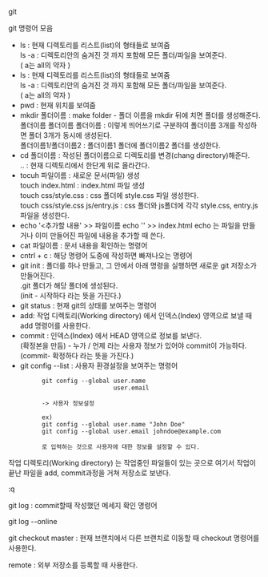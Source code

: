git

git 명령어 모음
<ul>
  <li>
      ls : 현재 디렉토리를 리스트(list)의 형태들로 보여줌<br/> 
         ls -a : 디렉토리안의 숨겨진 것 까지 포함해 모든 폴더/파일을 보여준다.<br/> 
         ( a는 all의 약자 )
  </li>
  <li>
      ls : 현재 디렉토리를 리스트(list)의 형태들로 보여줌<br/> 
         ls -a : 디렉토리안의 숨겨진 것 까지 포함해 모든 폴더/파일을 보여준다.<br/>  
         ( a는 all의 약자 )
  </li>
  <li>
      pwd : 현재 위치를 보여줌
  </li>
  <li>
      mkdir 폴더이름 : make folder - 폴더 이름을 mkdir 뒤에 치면 폴더를 생성해준다.<br/> 
	        폴더이름 폴더이름 폴더이름 : 이렇게 띄어쓰기로 구분하여 폴더이름 3개를 작성하면 폴더 3개가 동시에 생성된다.<br/> 
          폴더이름1/폴더이름2 : 폴더이름1 폴더에 폴더이름2 폴더를 생성한다. 
  </li>
  <li>
      cd 폴더이름 : 작성된 폴더이름으로 디렉토리를 변경(chang directory)해준다.<br/> 
              .. : 현재 디렉토리에서 한단계 위로 올라간다.
	      
  </li>
  <li>
      tocuh 파일이름 : 새로운 문서(파일) 생성<br/> 
		      touch index.html : index.html 파일 생성<br/> 
		      touch css/style.css : css 폴더에 style.css 파일 생성한다.<br/> 
                 touch css/style.css js/entry.js : css 폴더와 js폴더에 각각 style.css, entry.js 파일을 생성한다.
  </li>
  <li>
      echo '<추가할 내용' >> 파일이름
          echo '<!doctype html>' >> index.html
		      echo 는 파일을 만들거나 이미 만들어진 파일에 내용을 추가할 때 쓴다.
  </li>
  <li>
      cat 파일이름 : 문서 내용을 확인하는 명령어
  </li>
  <li>
      cntrl + c : 해당 명령어 도중에 작성하면 빠져나오는 명령어
  </li>
  <li>
      git init : 폴더를 하나 만들고, 그 안에서 아래 명령을 실행하면 새로운 git 저장소가 만들어진다.<br/> 
           .git 폴더가 해당 폴더에 생성된다.<br/> 
           (init - 시작하다 라는 뜻을 가진다.)
  </li>
  <li>
      git status : 현재 git의 상태를 보여주는 명령어
  </li>
  <li>
      add: 작업 디렉토리(Working directory) 에서 인덱스(Index) 영역으로 보낼 때 add 명령어를 사용한다.
  </li>
  <li>
      commit : 인덱스(Index) 에서 HEAD 영역으로 정보를 보낸다.<br/>  
               (확정본을 만듬) - 누가 / 언제 라는 사용자 정보가 있어야 commit이 가능하다.<br/> 
               (commit- 확정하다 라는 뜻을 가진다.)
  </li>
  <li>
      git config --list : 사용자 환경설정을 보여주는 명령어

          git config --global user.name
                              user.email

          -> 사용자 정보설정 

          ex)
          git config --global user.name "John Doe"
          git config --global user.email johndoe@example.com

          로 입력하는 것으로 사용자에 대한 정보를 설정할 수 있다.
  </li>
</ul>
<p>
    작업 디렉토리(Working directory) 는 작업중인 파일들이 있는 곳으로 여기서 작업이 끝난 파일을 add, commit과정을 거쳐 저장소로 보낸다.
</p>

:q 

git log : commit할때 작성했던 메세지 확인 명령어

git log --online

git checkout master : 현재 브랜치에서 다른 브랜치로 이동할 때 checkout 명령어를 사용한다.

remote : 외부 저장소를 등록할 때 사용한다.




